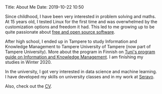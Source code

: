 Title: About Me
Date: 2019-10-22 10:50

Since childhood, I have been very interested in problem solving and maths. At 15 years old, I tested Linux for the first time and was overwhelmed by the customization options and freedom it had. This led to me growing up to be quite passionate about [free and open source software](https://en.wikipedia.org/wiki/Free_and_open-source_software).

After high school, I ended up in Tampere to study Information and Knowledge Management to Tampere University of Tampere (now part of Tampere University). More about the program in Finnish on [Tuni's program guide on Information and Knowledge Management](https://www.tuni.fi/fi/tule-opiskelemaan/tietojohtaminen-teknis-taloudellinen-koulutus). I am finishing my studies in Winter 2020.

In the university, I got very interested in data science and machine learning. I have developed my skills on university classes and in my work at [Seravo](https://seravo.com).

Also, check out the [CV]({filename}CV.md).
